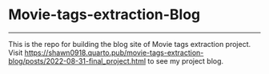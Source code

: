 # Movie-tags-extraction-Blog
---
This is the repo for building the blog site of Movie tags extraction project. 
Visit <https://shawn0918.quarto.pub/movie-tags-extraction-blog/posts/2022-08-31-final_project.html> to see my project blog.
